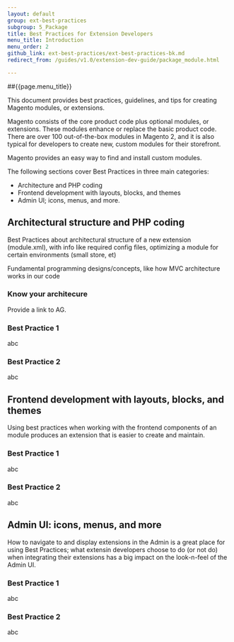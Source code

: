 ```yaml
---
layout: default
group: ext-best-practices
subgroup: 5_Package
title: Best Practices for Extension Developers
menu_title: Introduction
menu_order: 2
github_link: ext-best-practices/ext-best-practices-bk.md
redirect_from: /guides/v1.0/extension-dev-guide/package_module.html

---
```


##{{page.menu_title}}

This document provides best practices, guidelines, and tips for creating Magento modules, or extensions.

Magento consists of the core product code plus optional modules, or extensions.  These modules enhance or replace the basic product code. There are over 100 out-of-the-box modules in Magento 2, and it is also typical for developers to create new, custom modules for their storefront.

Magento provides an easy way to find and install custom modules. 

The following sections cover Best Practices in three main categories:

* Architecture and PHP coding
* Frontend development with layouts, blocks, and themes
* Admin UI; icons, menus, and more.

<h2 id="archi_php">Architectural structure and PHP coding </h2>

Best Practices about architectural structure of a new extension (module.xml), with info like required config files, optimizing a module for certain environments (small store, et)

Fundamental programming designs/concepts, like how MVC architecture works in our code

<h3 id="know_arch">Know your architecure</h3>
Provide a link to AG.

<h3 id="bp_arch_1">Best Practice 1</h3>

abc

<h3 id="bp_arch_2">Best Practice 2</h3>

abc

<h2 id="frontend">Frontend development with layouts, blocks, and themes</h2>

Using best practices when working with the frontend components of an module produces an extension that is easier to create and maintain. 

<h3 id="bp_frontend_1">Best Practice 1</h3>

abc

<h3 id="bp_frontend_2">Best Practice 2</h3>

abc

<h2 id="Admin">Admin UI: icons, menus, and more</h2>

How to navigate to and display extensions in the Admin is a great place for using Best Practices; what extensin developers choose to do (or not do) when integrating their extensions has a big impact on the look-n-feel of the Admin UI.

<h3 id="bp_admin_1">Best Practice 1</h3>

abc

<h3 id="bp_admin_2">Best Practice 2</h3>

abc
